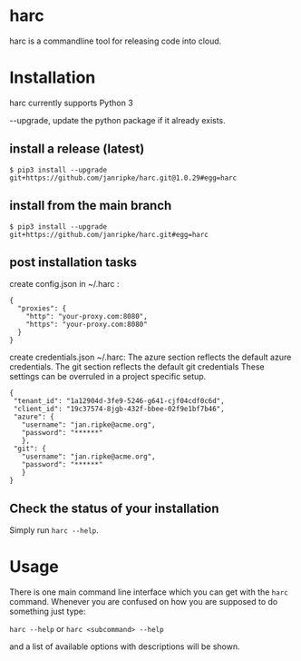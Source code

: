 harc
=

harc is a commandline tool for releasing code into cloud.

# Installation
harc currently supports Python 3

--upgrade, update the python package if it already exists. 

## install a release (latest)
```
$ pip3 install --upgrade git+https://github.com/janripke/harc.git@1.0.29#egg=harc
```

## install from the main branch
```
$ pip3 install --upgrade git+https://github.com/janripke/harc.git#egg=harc
```

## post installation tasks

create config.json in ~/.harc :
```
{
  "proxies": {
    "http": "your-proxy.com:8080",
    "https": "your-proxy.com:8080"
  }
}
```

create credentials.json ~/.harc:
The azure section reflects the default azure credentials.
The git section reflects the default git credentials
These settings can be overruled in a project specific setup.
```
{
 "tenant_id": "1a12904d-3fe9-5246-g641-cjf04cdf0c6d",
 "client_id": "19c37574-8jgb-432f-bbee-02f9e1bf7b46",
 "azure": {
   "username": "jan.ripke@acme.org",
   "password": "******"
   },
 "git": {
   "username": "jan.ripke@acme.org",
   "password": "******"
   }
}
```

## Check the status of your installation

Simply run `harc --help`.


# Usage

There is one main command line interface which you can get with the `harc` command. Whenever you are confused on how you are supposed to do something just type:

`harc --help` or `harc <subcommand> --help`

and a list of available options with descriptions will be shown.
